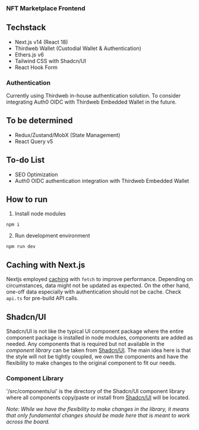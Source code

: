 ### NFT Marketplace Frontend

## Techstack

- Next.js v14 (React 18)
- Thirdweb Wallet (Custodial Wallet & Authentication)
- Ethers.js v6
- Tailwind CSS with Shadcn/UI
- React Hook Form

### Authentication

Currently using Thirdweb in-house authentication solution.
To consider integrating Auth0 OIDC with Thirdweb Embedded Wallet in the future.

## To be determined

- Redux/Zustand/MobX (State Management)
- React Query v5

## To-do List

- SEO Optimization
- Auth0 OIDC authentication integration with Thirdweb Embedded Wallet

## How to run

1. Install node modules

```
npm i
```

2. Run development environment

```
npm run dev
```

## Caching with Next.js

Nextjs employed [caching](https://nextjs.org/docs/app/building-your-application/data-fetching/fetching-caching-and-revalidating) with `fetch` to improve performance. Depending on circumstances, data might not be updated as expected. On the other hand, one-off data especially with authentication should not be cache. Check `api.ts` for pre-build API calls.

## Shadcn/UI

Shadcn/UI is not like the typical UI component package where the entire component package is installed in node modules, components are added as needed. Any components that is required but not available in the <i>component library</i> can be taken from [Shadcn/UI](https://ui.shadcn.com/docs/components/accordion). The main idea here is that the style will not be tightly coupled, we own the components and have the flexibility to make changes to the original component to fit our needs.

### Component Library

'/src/components/ui' is the directory of the Shadcn/UI component library where all components copy/paste or install from [Shadcn/UI](https://ui.shadcn.com/docs/components/accordion) will be located.

<i>Note: While we have the flexibility to make changes in the library, it means that only fundamental changes should be made here that is meant to work across the board.</i>
